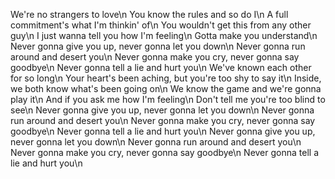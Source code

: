 We're no strangers to love\n
You know the rules and so do I\n
A full commitment's what I'm thinkin' of\n
You wouldn't get this from any other guy\n
I just wanna tell you how I'm feeling\n
Gotta make you understand\n
Never gonna give you up, never gonna let you down\n
Never gonna run around and desert you\n
Never gonna make you cry, never gonna say goodbye\n
Never gonna tell a lie and hurt you\n
We've known each other for so long\n
Your heart's been aching, but you're too shy to say it\n
Inside, we both know what's been going on\n
We know the game and we're gonna play it\n
And if you ask me how I'm feeling\n
Don't tell me you're too blind to see\n
Never gonna give you up, never gonna let you down\n
Never gonna run around and desert you\n
Never gonna make you cry, never gonna say goodbye\n
Never gonna tell a lie and hurt you\n
Never gonna give you up, never gonna let you down\n
Never gonna run around and desert you\n
Never gonna make you cry, never gonna say goodbye\n
Never gonna tell a lie and hurt you\n

